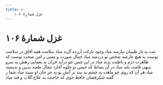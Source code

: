 ```yaml
---
title: >-
    غزل شمارهٔ ۱۰۶
---
```

# غزل شمارهٔ ۱۰۶

تنت به ناز طبیبان نیازمند مباد
وجود نازکت آزرده گزند مباد
سلامت همه آفاق در سلامت توست
به هیچ عارضه شخص تو دردمند مباد
جمال صورت و معنی ز امن صحت توست
که ظاهرت دژم و باطنت نژند مباد
در این چمن چو درآید خزان به یغمایی
رهش به سرو سهی قامت بلند مباد
در آن بساط که حسن تو جلوه آغازد
مجال طعنه بدبین و بدپسند مباد
هر آن که روی چو ماهت به چشم بد بیند
بر آتش تو به جز جان او سپند مباد
شفا ز گفته شکرفشان حافظ جوی
که حاجتت به علاج گلاب و قند مباد

